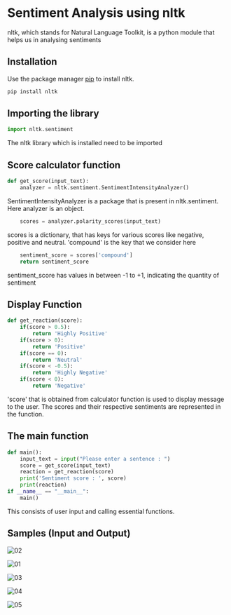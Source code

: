 # Sentiment Analysis using nltk
nltk, which stands for Natural Language Toolkit, is a python module that helps us in analysing sentiments

## Installation

Use the package manager [pip](https://pip.pypa.io/en/stable/) to install nltk.

```bash
pip install nltk
```

## Importing the library
```python
import nltk.sentiment
```
The nltk library which is installed need to be imported
## Score calculator function
```python
def get_score(input_text):
    analyzer = nltk.sentiment.SentimentIntensityAnalyzer()
```
SentimentIntensityAnalyzer is a package that is present in nltk.sentiment. Here analyzer is an object.
```python
    scores = analyzer.polarity_scores(input_text)
```
scores is a dictionary, that has keys for various scores like negative, positive and neutral. 'compound' is the key that we consider here
```python
    sentiment_score = scores['compound']
    return sentiment_score
```
sentiment_score has values in between -1 to +1, indicating the quantity of sentiment

## Display Function
```python
def get_reaction(score):
    if(score > 0.5):
        return 'Highly Positive'
    if(score > 0):
        return 'Positive'
    if(score == 0):
        return 'Neutral'
    if(score < -0.5):
        return 'Highly Negative'
    if(score < 0):
        return 'Negative'
```
'score' that is obtained from calculator function is used to display message to the user. The scores and their respective sentiments are represented in the function.

## The main function
```python 
def main():
    input_text = input("Please enter a sentence : ")
    score = get_score(input_text)
    reaction = get_reaction(score)
    print('Sentiment score : ', score)
    print(reaction)
if __name__ == "__main__":
    main()
```
This consists of user input and calling essential functions.

## Samples (Input and Output)
![02](https://user-images.githubusercontent.com/94124126/187417838-d3da51d5-0f6b-41a8-8c24-2d488738951c.png)

![01](https://user-images.githubusercontent.com/94124126/187417823-078bbb56-75ca-4d78-aaf4-9da04116e565.png)

![03](https://user-images.githubusercontent.com/94124126/187417850-bb702e85-2b44-4dad-b9d3-7cb3d8dc4e37.png)

![04](https://user-images.githubusercontent.com/94124126/187417859-c0d35c77-643a-42ab-9df7-cf3b6773efca.png)

![05](https://user-images.githubusercontent.com/94124126/187417868-68af4a00-c794-4346-b76d-f316696c4395.png)

